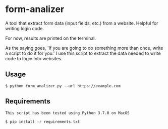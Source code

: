 # form-analizer
A tool that extract form data (input fields, etc.) from a website.  Helpful for writing login code.

For now, results are printed on the terminal.

As the saying goes, 'If you are going to do something more than once, write a script to do it for you.'  I use this script to extract the data needed to write code to login into websites.

## Usage

	$ python form_analizer.py --url https://example.com


## Requirements

	This script has been tested using Python 3.7.0 on MacOS

	$ pip install -r requirements.txt

